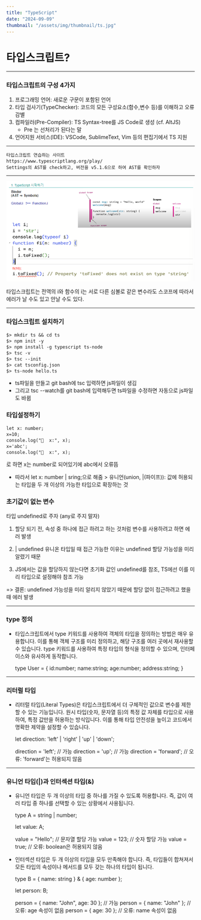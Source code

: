 ```yaml
---
title: "TypeScript"
date: "2024-09-09"
thumbnail: "/assets/img/thumbnail/ts.jpg"
---
```


# 타입스크립트?
---


### 타입스크립트의 구성 4가지
1. 프로그래밍 언어: 새로운 구문이 포함된 언어
2. 타입 검사기(TypeChecker): 코드의 모든 구성요소(함수,변수 등)를 이해하고 오류 감별 
3. 컴파일러(Pre-Compiler): TS Syntax-tree를 JS Code로 생성 (cf. AltJS) 
    * Pre 는 선처리가 된다는 말
4. 언어지원 서비스(IDE): VSCode, SublimeText, Vim 등의 편집기에서 TS 지원

---

    타입스크립트 연습하는 사이트
    https://www.typescriptlang.org/play/
    Settings의 AST를 check하고, 버전을 v5.1.6으로 하여 AST를 확인하자

---
![test](/assets/img/typescript_img/ts1.png)

타입스크립트는
전역의 i와 함수의 i는 서로 다른 심볼로 같은 변수라도 스코프에 따라서 에러가 날 수도 있고 안날 수도 있다.

---

### 타입스크립트 설치하기

    $> mkdir ts && cd ts
    $> npm init -y
    $> npm install -g typescript ts-node
    $> tsc -v
    $> tsc --init
    $> cat tsconfig.json
    $> ts-node hello.ts

* ts파일을 만들고 git bash에 tsc 입력하면 js파일이 생김
* 그리고 tsc --watch를 git bash에 입력해두면 ts파일을 수정하면 자동으로 js파일도 바뀜


### 타입설정하기

    let x: number;
    x=10;
    console.log("🚀  x:", x);
    x='abc';
    console.log("🚀  x:", x);
로 하면 x는 number로 되어있기에 abc에서 오류뜸
* 따라서 let x: number | sring;으로 해줌 > 유니언(union, |(파이프)): 값에 허용되는 타입을 두 개 이상의 가능한 타입으로 확장하는 것



### 초기값이 없는 변수

타입 undefined로 주자 (any로 주지 말자)

1. 할당 되기 전,  속성 중 하나에 접근 하려고 하는 것처럼 변수를 사용하려고 하면 에러 발생

2. | undefined 유니온 타입일 때 접근 가능한 이유는 undefined 할당 가능성을 미리 알렸기 때문

3. JS에서는 값을 할당하지 않는다면 초기화 값인 undefined를 참조, TS에선 이를 미리 타입으로 설정해야 참조 가능

=> 결론: undefined 가능성을 미리 알리지 않았기 때문에 할당 없이 접근하려고 했을 때 에러 발생

---


### type 정의
    
* 타입스크립트에서 type 키워드를 사용하여 객체의 타입을 정의하는 방법은 매우 유용합니다. 이를 통해 객체 구조를 미리 정의하고, 해당 구조를 여러 곳에서 재사용할 수 있습니다. type 키워드를 사용하여 특정 타입의 형식을 정의할 수 있으며, 인터페이스와 유사하게 동작합니다.

    type User = {
        id:number;
        name:string;
        age:number;
        address:string;
    }

---

### 리터럴 타입

* 리터럴 타입(Literal Types)은 타입스크립트에서 더 구체적인 값으로 변수를 제한할 수 있는 기능입니다. 원시 타입(숫자, 문자열 등)의 특정 값 자체를 타입으로 사용하여, 특정 값만을 허용하는 방식입니다. 이를 통해 타입 안전성을 높이고 코드에서 명확한 제약을 설정할 수 있습니다.

    let direction: 'left' | 'right' | 'up' | 'down';

    direction = 'left';  // 가능
    direction = 'up';    // 가능
    direction = 'forward';  // 오류: 'forward'는 허용되지 않음


---

### 유니언 타입(|)과 인터섹션 타입(&)

* 유니언 타입은 두 개 이상의 타입 중 하나를 가질 수 있도록 허용합니다. 즉, 값이 여러 타입 중 하나를 선택할 수 있는 상황에서 사용됩니다.

    type A = string | number;

    let value: A;

    value = "Hello";  // 문자열 할당 가능
    value = 123;      // 숫자 할당 가능
    value = true;     // 오류: boolean은 허용되지 않음


* 인터섹션 타입은 두 개 이상의 타입을 모두 만족해야 합니다. 즉, 타입들이 합쳐져서 모든 타입의 속성이나 메서드를 모두 갖는 하나의 타입이 됩니다.

    type B = { name: string } & { age: number };

    let person: B;

    person = { name: "John", age: 30 };  // 가능
    person = { name: "John" };           // 오류: age 속성이 없음
    person = { age: 30 };                // 오류: name 속성이 없음
